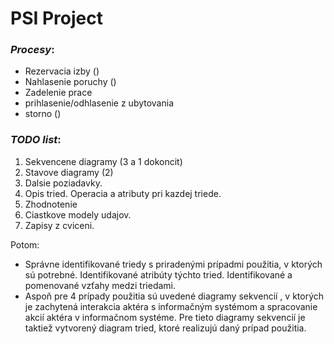 # PSI Project
### ***Procesy***:
   - Rezervacia izby ()
   - Nahlasenie poruchy ()
   - Zadelenie prace
   - prihlasenie/odhlasenie z ubytovania
   - storno ()
   
### ***TODO list***:
1. Sekvencene diagramy (3 a 1 dokoncit)
2. Stavove diagramy (2)
3. Dalsie poziadavky.
4. Opis tried. Operacia a atributy pri kazdej triede.
5. Zhodnotenie
6. Ciastkove modely udajov.
7. Zapisy z cviceni.

Potom:
   - Správne identifikované triedy s priradenými prípadmi použitia, v ktorých sú potrebné. Identifikované atribúty týchto tried.
   Identifikované a pomenované vzťahy medzi triedami.
   - Aspoň pre 4 prípady použitia sú uvedené diagramy sekvencií , v ktorých je zachytená
interakcia aktéra s informačným systémom a spracovanie akcií aktéra v informačnom systéme.
Pre tieto diagramy sekvencií je taktiež vytvorený diagram tried, ktoré realizujú daný prípad použitia.
